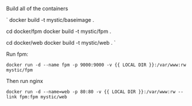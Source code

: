 Build all of the containers

`
docker build -t mystic/baseimage .

cd docker/fpm
docker build -t mystic/fpm .

cd docker/web
docker build -t mystic/web .
`

Run fpm:

`docker run -d --name fpm -p 9000:9000 -v {{ LOCAL DIR }}:/var/www:rw mystic/fpm`

Then run nginx

`docker run -d --name=web -p 80:80 -v {{ LOCAL DIR }}:/var/www:rw --link fpm:fpm mystic/web`
